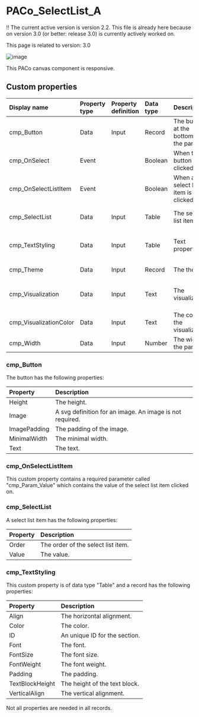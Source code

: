# PACo_SelectList_A

!! The current active version is version 2.2. This file is already here because on version 3.0 (or better: release 3.0) is currently actively worked on.

This page is related to version: 3.0

![image](https://github.com/formsandflows/PACo/assets/35654198/67f5c553-d10d-47c1-bea6-0714ab1dc25b)

This PACo canvas component is responsive.

## Custom properties

| Display name | Property type | Property definition | Data type | Description | Memo
| :--- | :--- | :--- | :--- | :--- | :--- |
| cmp_Button | Data | Input | Record | The button at the bottom of the panel. | See the documention about cmp_Button below. |
| cmp_OnSelect | Event | | Boolean | When the button is clicked on. | |
| cmp_OnSelectListItem | Event | | Boolean | When a select list item is clicked on. | See the documention about cmp_OnSelectListItem below. |
| cmp_SelectList | Data | Input | Table | The select list items. | See the documention about cmp_SelectList below. |
| cmp_TextStyling | Data | Input | Table | Text properties. | See the documention about cmp_TextStyling below. |
| cmp_Theme | Data | Input | Record | The theme. | See the documention on theming. |
| cmp_Visualization | Data | Input | Text | The visualization. | See the documention of PACo canvas component PACo_Visualization_A. |
| cmp_VisualizationColor | Data | Input | Text | The color of the visualization. | |
| cmp_Width | Data | Input | Number | The width of the panel. | |

### cmp_Button
The button has the following properties:

| Property | Description |
| :--- | :--- |
| Height | The height.|
| Image | A svg definition for an image. An image is not required. |
| ImagePadding | The padding of the image. |
| MinimalWidth | The minimal width. |
| Text | The text. |

### cmp_OnSelectListItem
This custom property contains a required parameter called "cmp_Param_Value" which contains the value of the select list item clicked on.

### cmp_SelectList
A select list item has the following properties:

| Property | Description |
| :--- | :--- |
| Order | The order of the select list item. |
| Value | The value. |

### cmp_TextStyling
This custom property is of data type "Table" and a record has the following properties:

| Property | Description |
| :--- | :--- |
| Align | The horizontal alignment. |
| Color | The color. |
| ID | An unique ID for the section. |
| Font | The font. |
| FontSize | The font size. |
| FontWeight | The font weight. |
| Padding | The padding. |
| TextBlockHeight | The height of the text block. |
| VerticalAlign | The vertical alignment. |

Not all properties are needed in all records.
